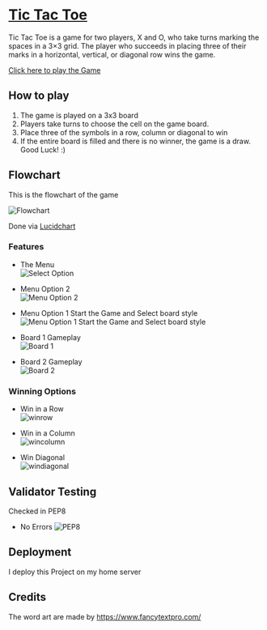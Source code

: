 # [Tic Tac Toe](http://ozz1.ddns.net)

Tic Tac Toe is a game for two players, X and O, who take turns marking the spaces in a 3×3 grid. The player who succeeds in placing three of their marks in a horizontal, vertical, or diagonal row wins the game.

[Click here to play the Game](https://code3-30a1dbb24e94.herokuapp.com/)
## How to play

1. The game is played on a 3x3 board
2. Players take turns to choose the cell on the game board.
3. Place three of the symbols in a row, column or diagonal to win
4. If the entire board is filled and there is no winner, the game is a draw. <br>
    Good Luck! :)

## Flowchart

This is the flowchart of the game

![Flowchart](assets/readme-imgs/Flowcharts.png)

Done via [Lucidchart](https://www.lucidchart.com/pages/)

### Features

* The Menu <br>
![Select Option](assets/readme-imgs/menu.jpg)

* Menu Option 2 <br>
![Menu Option  2](assets/readme-imgs/rules.jpg)

* Menu Option 1 Start the Game and Select board style <br>
![Menu Option 1 Start the Game and Select board style](assets/readme-imgs/board-select.jpg)

* Board 1 Gameplay <br>
![Board 1](assets/readme-imgs/board1.jpg)

* Board 2 Gameplay <br>
![Board 2](assets/readme-imgs/board2.jpg)

### Winning Options

* Win in a Row <br>
![winrow](assets/readme-imgs/winrow.jpg)

* Win in a Column <br>
![wincolumn](assets/readme-imgs/wincolumn.jpg)

* Win Diagonal <br>
![windiagonal](assets/readme-imgs/windiagonal.jpg)


## Validator Testing
Checked in PEP8
 - No Errors
![PEP8](assets/readme-imgs/pep8.jpg)

## Deployment
I deploy this Project on my home server

## Credits
The word art are made by https://www.fancytextpro.com/